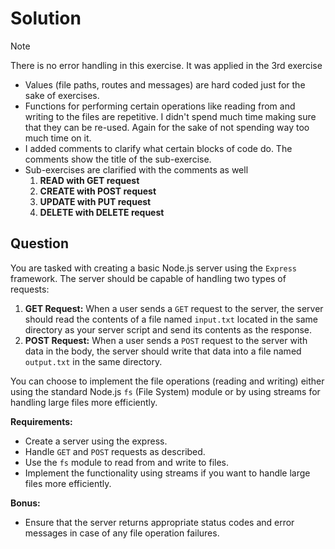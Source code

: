 # Solution 

> [!NOTE]
> There is no error handling in this exercise. It was applied in the 3rd exercise

-   Values (file paths, routes and messages) are hard coded just for the sake of exercises.
-   Functions for performing certain operations like reading from and writing to the files are repetitive. I didn't spend much time making sure that they can be re-used. Again for the sake of not spending way too much time on it.
-   I added comments to clarify what certain blocks of code do. The comments show the title of the sub-exercise.
-   Sub-exercises are clarified with the comments as well
    1. **READ with GET request**
    2. **CREATE with POST request**
    3. **UPDATE with PUT request**
    4. **DELETE with DELETE request**

## Question

You are tasked with creating a basic Node.js server using the `Express` framework. The server should be capable of handling two types of requests:

1. **GET Request:** When a user sends a `GET` request to the server, the server should read the contents of a file named `input.txt` located in the same directory as your server script and send its contents as the response.
2. **POST Request:** When a user sends a `POST` request to the server with data in the body, the server should write that data into a file named `output.txt` in the same directory.

You can choose to implement the file operations (reading and writing) either using the standard Node.js `fs` (File System) module or by using streams for handling large files more efficiently.

**Requirements:**

-   Create a server using the express.
-   Handle `GET` and `POST` requests as described.
-   Use the `fs` module to read from and write to files.
-   Implement the functionality using streams if you want to handle large files more efficiently.

**Bonus:**

-   Ensure that the server returns appropriate status codes and error messages in case of any file operation failures.
